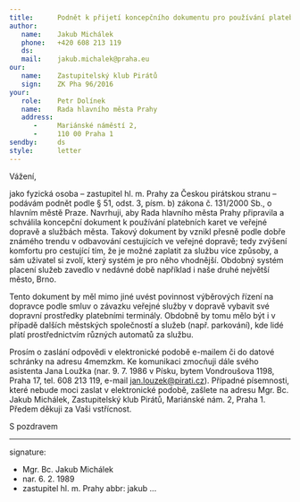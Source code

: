 ```yaml
---
title:      Podnět k přijetí koncepčního dokumentu pro používání platebních karet ve veřejné dopravě
author:
   name:    Jakub Michálek
   phone:   +420 608 213 119
   ds:      
   mail:    jakub.michalek@praha.eu
our:
   name:    Zastupitelský klub Pirátů
   sign:    ZK Pha 96/2016
your:
   role:    Petr Dolínek
   name:    Rada hlavního města Prahy
   address:
      -     Mariánské náměstí 2, 
      -     110 00 Praha 1
sendby:     ds
style:      letter
---
```


Vážení,

jako fyzická osoba – zastupitel hl. m. Prahy za Českou pirátskou stranu – podávám podnět podle § 51, odst. 3, písm. b) zákona č. 131/2000 Sb., o hlavním městě Praze. Navrhuji, aby Rada hlavního města Prahy připravila a schválila koncepční dokument k používání platebních karet ve veřejné dopravě a službách města. Takový dokument by vznikl přesně podle dobře známého trendu v odbavování cestujících ve veřejné dopravě; tedy zvýšení komfortu pro cestující tím, že je možné zaplatit za službu více způsoby, a sám uživatel si zvolí, který systém je pro něho vhodnější. Obdobný systém placení služeb zavedlo v nedávné době například i naše druhé největší město, Brno. 

Tento dokument by měl mimo jiné uvést povinnost výběrových řízení na dopravce podle smluv o závazku veřejné služby v dopravě vybavit své dopravní prostředky platebními terminály. Obdobně by tomu mělo být i v případě dalších městských společností a služeb (např. parkování), kde lidé platí prostřednictvím různých automatů za službu. 

Prosím o zaslání odpovědi v elektronické podobě e-mailem či do datové schránky na adresu 4memzkm. Ke komunikaci zmocňuji dále svého asistenta Jana Loužka (nar. 9. 7. 1986 v Písku, bytem Vondroušova 1198, Praha 17, tel. 608 213 119, e-mail <jan.louzek@pirati.cz>). Případné písemnosti, které nebude moci zaslat v elektronické podobě, zašlete na adresu Mgr. Bc. Jakub Michálek, Zastupitelský klub Pirátů, Mariánské nám. 2, Praha 1. Předem děkuji za Vaši vstřícnost. 

S pozdravem

---
signature: 
  - Mgr. Bc. Jakub Michálek
  - nar. 6. 2. 1989
  - zastupitel hl. m. Prahy
abbr:       jakub
...
